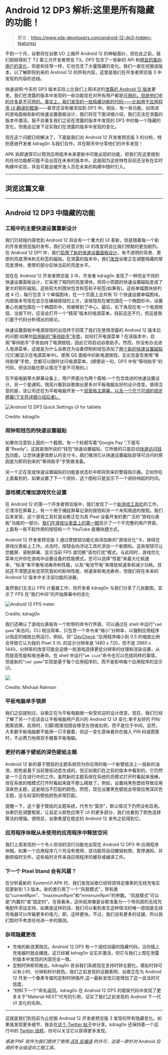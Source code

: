 # Android 12 DP3 解析:这里是所有隐藏的功能！

> 原文：<https://www.xda-developers.com/android-12-dp3-hidden-features/>

不到一个月，谷歌将在谷歌 I/O 上揭开 Android 12 的神秘面纱，但在此之前，我们刚刚得到了 T2 第三次开发者预览 T3。DP3 包含了一些新的 API 和[明显的面向用户的变化](https://www.xda-developers.com/android-12-dp3-features/)，但是和往常一样，它也包含了大量隐藏的变化。我们一直在挖掘该版本，以了解即将到来的 Android 12 的所有内容，这里是我们在开发者预览版 3 中发现的内容的总结。

快速说明:今天的 DP3 版本实际上比我们上周详述的[泄露的 Android 12 版本](https://www.xda-developers.com/android-12-beta-features-leak/)更老。我们在泄露的版本中发现的一些功能现在对所有用户都是[可用的，但是他们中的许多是不可用的。事实上，我们发现的一些隐藏功能的代码——比如用于应用程序 UI 翻译的](https://www.xda-developers.com/android-12-dp3-features/)[框架](https://www.xda-developers.com/android-12-app-ui-translation/)——甚至还没有被添加到 DP3 中。相反，有一些功能，如改进的游戏面板和新的快速设置面板设计，我们将在下面详细介绍，我们无法在泄露的版本中激活。我不会重复我们之前在泄露的版本中发现的 DP3 中的每一个隐藏的变化，但我会记录下证实我们在泄露的版本中发现的变化。

现在这个问题已经解决了，下面是我们对 Android 12 开发者预览版 3 的分析。特别感谢开发者 kdrag0n 与我们合作，并在聊天中分享他们的许多发现！

APK 拆卸通常可以预测应用程序未来更新中可能出现的功能，但我们在这里提到的任何功能都可能不会出现在未来的版本中。这是因为这些特性目前还没有在实时构建中实现，并且可能会被开发人员在未来的构建中随时引入。

* * *

## 浏览这篇文章

* * *

## Android 12 DP3 中隐藏的功能

### 工程中的主要快速设置重新设计

我们已经隐约感觉到 Android 12 将会有一个重大的 UI 革新，但是随着每一个新的开发者预览版的发布，我们已经意识到 UI 的改变将会比我们预期的更加剧烈。在 Android 12 DP1 中，我们[启用了新的快速设置面板设计](https://www.xda-developers.com/android-12-new-lockscreen-notifications-design-leak/)，有不透明的背景、更厚的亮度滑块和无标签的磁贴。在泄露的版本中，我们[发现](https://www.xda-developers.com/android-12-beta-features-leak/#android12leakbrightnesslider)谷歌正在调整隐藏的厚亮度滑块，使厚的部分反映当前的亮度水平。

现在在 Android 12 开发者预览版 3 中，开发者 kdrag0n 发现了一种完全不同的快速设置面板设计，它采用了相同的亮度滑块，但将小而圆的快速设置磁贴变成了更大的矩形磁贴。这些较大的图块包含标签和子标签(如果有)。这些单幅图块排列成 4 行，每行包含 3 个单幅图块，在一个页面上总共有 12 个快速设置单幅图块。内部版本号现在显示在编辑按钮的上方，该按钮现在被包围在一个椭圆形中。设置重心也被包围在一个椭圆形中，但被移到了中心。最后，右下角现在有一个电源按钮，当按下时，应该会打开一个“精简”版本的电源菜单。目前这还不行，但这是我们基于代码分析得出的结论。

快速设置面板中电源按钮的出现终于回答了我们在使用泄露的 Android 12 版本后的问题:如果你[启用新的“等待助手”手势](https://www.xda-developers.com/android-12-beta-features-leak/#android12leakpowerbuttonassistant)，如何打开电源菜单？在该版本中，启用“等待助手”手势劫持了电源按钮，因此它将启动谷歌助手。然而，你没有办法进入电源菜单，这就是为什么谷歌还为设备控制和钱包添加了[两个新的快速设置磁贴](https://www.xda-developers.com/android-12-beta-features-leak/#android12leaknewqstiles)(它们都显示在电源菜单中)。使用 QS 面板中的新电源按钮，无论您是否使用“等待助理”手势，您都可以随时访问电源菜单。(顺便说一句，DP3 中有“等待助手”的代码，但该功能在默认情况下是不可用的。)

在平板电脑等大屏幕设备上，用户界面分为两个窗格:一个包含改进的快速设置设计，另一个是通知。很高兴看到谷歌做出更多对平板电脑友好的设计改变。值得注意的是，该公司还在为平板电脑开发一个[双窗格主屏幕，以及一个尺寸可调的锁定屏幕(下文将详细介绍后者)。](https://www.xda-developers.com/android-12-beta-features-leak/#android12leakdualpanelhomescreen)

 <picture>![Android 12 DP3 Quick Settings UI for tablets](img/73bd9be9063925b32dc953e4d3d8cb72.png)</picture> 

Credits: kdrag0n

### 闹钟和钱包的快速设置磁贴

如果你注意到上面的一个截图，有一个标题写着“Google Pay ”,下面写着“Ready”。这就是我所说的“钱包”快速设置磁贴，它所做的只是启动[快速访问钱包](https://www.xda-developers.com/android-10-11-developer-preview-quick-access-wallet-google-pay/)功能，让您快速更改默认的支付卡。我们推测它从快速设置磁贴变得可访问的原因是为即将到来的“等待助手”手势做准备。

另一个正在变成快速设置磁贴的功能是状态栏中即将到来的警报指示器。正如你在上面看到的，如果设置了下一个闹铃，这个图标只是显示下一个闹铃响起的时间。

### 游戏模式增加游戏优化设置

在 Android 12 的第一个开发者预览版中，我们发现了一个[新游戏工具栏](https://www.xda-developers.com/android-12-hidden-gaming-mode-toolbar/)的工作，它漂浮在屏幕上，有一个用于捕捉屏幕记录的按钮和另一个未知用途的按钮。我们后来发现，这个游戏工具栏是谷歌正在为其 Pixel 设备开发的更广泛的“游戏仪表板”功能的一部分。[我们在游戏仪表盘上的第一眼](https://www.xda-developers.com/android-12-dp2-hidden-features/#android12dp2gamedashboard)显示了一个不完整的用户界面，上面有一些不起作用的按钮和一个 YouTube 直播快捷方式。

Android 12 开发者预览版 3 通过使按钮功能化和添加新的“游戏优化”卡，继续在游戏仪表板上工作。点击时，按钮会向浮动工具栏添加一个新图标。这些按钮可让您截屏、录制屏幕、显示当前 FPS 或切换“请勿打扰”模式。与此同时，游戏优化菜单允许你在游戏中设置设备的性能模式。您可以选择“性能”来最大化帧速率，“标准”来平衡电池寿命和性能，以及“电池节电”来降低帧速率和减少功耗。目前还不清楚这些选项究竟如何影响性能、帧速率和电池寿命，但我们将在未来的 Android 12 版本中关注该功能的进展。

虽然我们无法让 FPS 计量器工作，但开发者 kdrag0n 与我们分享了几张截图，显示了 FPS 在“我们中间”的开始屏幕中的变化

 <picture>![Android 12 FPS meter](img/6a82b7f23637fdd498b2148b7c50a9ce.png)</picture> 

Credits: kdrag0n

我们还确认了游戏仪表板有一个附带的命令行界面，可以通过在 shell 中运行“`cmd game`”来访问。CLI 相当简单，只包含一个命令来“缩小”分辨率，以强制应用程序以指定的缩放比例运行。例如，将“ [DevCheck](https://www.xda-developers.com/devcheck-hardware-system-information-app/) ”应用程序缩小到 0.5 的缩放比例会导致它认为我的 Pixel 3 XL 的显示分辨率是 1480 x 720，而不是 2960 x 1440。分辨率的改变可能会迫使一些游戏选择更低分辨率的纹理和渲染设置，从而提高性能和电池寿命。在 shell 中运行“`wm size`”命令也可以完成同样的事情，但是新的“`cmd game`”实现是基于每个应用程序的，而不是影响每个应用程序的显示 UI。

 <picture>![](img/5e85278b22cea1726b60d069c48f47cf.png)</picture> 

Credits: Mishaal Rahman

### 平板电脑单手锁屏

我们之前提到过，谷歌正在为平板电脑做一些受欢迎的设计改变。现在，我们已经了解了另一个应该会让平板电脑用户高兴的 Android 12 UI 变化:单手友好的 PIN/图案锁屏。启用时，引脚/图案视图会移至左侧或右侧，而不是位于中间。显然，大多数平板电脑都不能用一只手握着，但这一变化意味着你在输入 PIN 码或图案时，不必费力地用双手握着平板电脑。

### 更好的基于壁纸的深色壁纸主题

Android 12 新的基于壁纸的主题系统将为你应用的每一个新壁纸涂上一层新的油漆。颜色是基于当前壁纸动态生成的，但正如我们在之前的版本中看到的，它仍然是一个正在进行中的工作。虽然新的主题系统在系统的亮模式打开时看起来很棒，但在系统的暗模式打开时看起来就不那么精致了。例如，设置纯黑色壁纸导致应用深紫色主题，这是相当不匹配的颜色。然而，现在设置黑色壁纸会导致应用深灰色主题，这与较深的壁纸颜色非常匹配。

提醒一下，这个基于壁纸的主题系统，代号为“莫奈”，默认情况下仍然没有启用。谷歌仍在调整框架，让自定义颜色应用于 UI 的更多部分，我们也看到了颜色选择算法的增强。很明显，谷歌希望在稳定的 Android 12 发布之前得到它。

### 应用程序休眠从未使用的应用程序中释放空间

我们上周发现的一个令人惊讶的流行功能也出现在 Android 12 DP3 中:应用程序休眠。如果一个应用程序几个月没有使用，该功能将自动撤销权限，暂停通知，并删除临时文件。这些临时文件来自应用程序的缓存或编译工件。

### 下一个 Pixel Stand 会有风扇？

在分析最新的 SystemUI APK 时，我们发现谷歌已经将其特定像素的无线充电实现更新到 1.3 版本。新的类引用了一个“风扇模式”，带有类似“currentRpm”、“maximumRpm”和“minimumRpm”的参数。“风扇模式”可以是“内置的”或“固定的”。在我看来，这听起来像是谷歌准备为一个带风扇的无线充电配件添加支持。如果是这样的话，我们可以看到发生这种情况的唯一原因是无线充电器可以传输更多的电力，即。这样更快。不过，我们没有更多的证据，所以我们暂时不考虑任何进一步的猜测。

### 杂项隐藏更改

*   充电的新涟漪效应。Android 12 DP3 有一个波纹动画的隐藏代码，当你插上充电器时就会播放。这已经被 kdrag0n 证实并激活，但它与我们上周在泄露的版本中发现的内容完全一致。
*   定制时钟即将推出。kdrag0n 告诉我们系统现在支持时钟主题化。模拟时钟可以有小时、分钟和秒针颜色。我们之前发现的证据表明，谷歌正在为 Android 12 开发一个像素专属的定制时钟插件,这一最新发现只是增加了这一说法的可信度。
*   “材料下一个”命名返回。kdrag0n 在 Android 12 DP3 的框架代码中发现了更多关于“Material NEXT”代号的引用，证实了我们之前发现的 Android 下一代 UI 变化的名称。

* * *

这就是我们到目前为止挖掘 Android 12 开发者预览版 3 发现的所有隐藏变化。如果我发现更多细节，我会在[这个 Twitter 帖子](https://twitter.com/MishaalRahman/status/1384929554997841929)中分享。kdrag0n 还保持着一个运行中的 [Twitter 线程](https://twitter.com/kdrag0n/status/1385003171714531328)，你可以关注它以获得更多发现。

*感谢 PNF 软件为我们提供了使用* *[JEB 反编译](https://www.pnfsoftware.com/?aid=xdadev)* *的许可，这是一款针对 Android 应用的专业级逆向工程工具。*